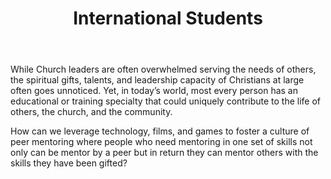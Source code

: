 ﻿---
title: International Students
intro: How can you help Internationals and International Students connect with American Christian families in Austin, and other communities?
champions:
- name:
    Austin Christian Technologists and Entrepreneurs
  logo:
    austin-christian-entrepreneurs.jpg
---
While Church leaders are often overwhelmed serving the needs of others, the spiritual gifts, talents, and leadership capacity of Christians at large often goes unnoticed. Yet, in today’s world, most every person has an educational or training specialty that could uniquely contribute to the life of others, the church, and the community.

 How can we leverage technology, films, and games to foster a culture of peer mentoring where people who need mentoring in one set of skills not only can be mentor by a peer but in return they can mentor others with the skills they have been gifted?

